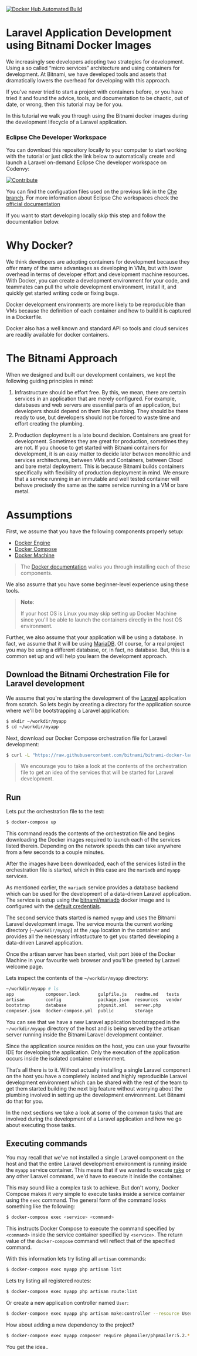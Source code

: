 [![Docker Hub Automated Build](http://container.checkforupdates.com/badges/bitnami/laravel)](https://hub.docker.com/r/bitnami/laravel/)

# Laravel Application Development using Bitnami Docker Images

We increasingly see developers adopting two strategies for development. Using a so called “micro services” architecture and using containers for development. At Bitnami, we have developed tools and assets that dramatically lowers the overhead for developing with this approach.

If you’ve never tried to start a project with containers before, or you have tried it and found the advice, tools, and documentation to be chaotic, out of date, or wrong, then this tutorial may be for you.

In this tutorial we walk you through using the Bitnami docker images during the development lifecycle of a Laravel application.

### Eclipse Che Developer Workspace

You can download this repository locally to your computer to start working with the tutorial or just click the link below to automatically create and launch a Laravel on-demand Eclipse Che developer workspace on Codenvy:

[![Contribute](http://beta.codenvy.com/factory/resources/codenvy-contribute.svg)](https://beta.codenvy.com/f/?url=https%3A%2F%2Fgithub.com%2Fbitnami%2Fbitnami-docker-laravel%2Ftree%2Fche)

You can find the configuation files used on the previous link in the [Che branch](https://github.com/bitnami/bitnami-docker-laravel/tree/che). For more information about Eclipse Che workspaces check  the [official documentation](https://eclipse-che.readme.io/docs/introduction)

If you want to start developing locally skip this step and follow the documentation below.

# Why Docker?

We think developers are adopting containers for development because they offer many of the same advantages as developing in VMs, but with lower overhead in terms of developer effort and development machine resources. With Docker, you can create a development environment for your code, and teammates can pull the whole development environment, install it, and quickly get started writing code or fixing bugs.

Docker development environments are more likely to be reproducible than VMs because the definition of each container and how to build it is captured in a Dockerfile.

Docker also has a well known and standard API so tools and cloud services are readily available for docker containers.

# The Bitnami Approach

When we designed and built our development containers, we kept the following guiding principles in mind:

1. Infrastructure should be effort free. By this, we mean, there are certain services in an application that are merely configured. For example, databases and web servers are essential parts of an application, but developers should depend on them like plumbing. They should be there ready to use, but developers should not be forced to waste time and effort creating the plumbing.

2. Production deployment is a late bound decision. Containers are great for development. Sometimes they are great for production, sometimes they are not. If you choose to get started with Bitnami containers for development, it is an easy matter to decide later between monolithic and services architectures, between VMs and Containers, between Cloud and bare metal deployment. This is because Bitnami builds containers specifically with flexibility of production deployment in mind. We ensure that a service running in an immutable and well tested container will behave precisely the same as the same service running in a VM or bare metal.

# Assumptions

First, we assume that you have the following components properly setup:

- [Docker Engine](https://www.docker.com/products/docker-engine)
- [Docker Compose](https://www.docker.com/products/docker-compose)
- [Docker Machine](https://www.docker.com/products/docker-machine)

> The [Docker documentation](https://docs.docker.com/) walks you through installing each of these components.

We also assume that you have some beginner-level experience using these tools.

> **Note**:
>
> If your host OS is Linux you may skip setting up Docker Machine since you'll be able to launch the containers directly in the host OS environment.

Further, we also assume that your application will be using a database. In fact, we assume that it will be using [MariaDB](http://mariadb.org/). Of course, for a real project you may be using a different database, or, in fact, no database. But, this is a common set up and will help you learn the development approach.

## Download the Bitnami Orchestration File for Laravel development

We assume that you're starting the development of the [Laravel](https://laravel.com/) application from scratch. So lets begin by creating a directory for the application source where we'll be bootstrapping a Laravel application:

```bash
$ mkdir ~/workdir/myapp
$ cd ~/workdir/myapp
```

Next, download our Docker Compose orchestration file for Laravel development:

```bash
$ curl -L "https://raw.githubusercontent.com/bitnami/bitnami-docker-laravel/master/docker-compose.yml" > docker-compose.yml
```

> We encourage you to take a look at the contents of the orchestration file to get an idea of the services that will be started for Laravel development.

## Run

Lets put the orchestration file to the test:

```bash
$ docker-compose up
```

This command reads the contents of the orchestration file and begins downloading the Docker images required to launch each of the services listed therein. Depending on the network speeds this can take anywhere from a few seconds to a couple minutes.

After the images have been downloaded, each of the services listed in the orchestration file is started, which in this case are the `mariadb` and `myapp` services.

As mentioned earlier, the `mariadb` service provides a database backend which can be used for the development of a data-driven Laravel application. The service is setup using the [bitnami/mariadb](https://github.com/bitnami/bitnami-docker-mariadb) docker image and is configured with the [default credentials](https://github.com/bitnami/bitnami-docker-mariadb#setting-the-root-password-on-first-run).

The second service thats started is named `myapp` and uses the Bitnami Laravel development image. The service mounts the current working directory (`~/workdir/myapp`) at the `/app` location in the container and provides all the necessary infrastucture to get you started developing a data-driven Laravel application.

Once the artisan server has been started, visit port `3000` of the Docker Machine in your favourite web browser and you'll be greeted by Laravel welcome page.

Lets inspect the contents of the `~/workdir/myapp` directory:

```bash
~/workdir/myapp # ls
app            composer.lock       gulpfile.js   readme.md   tests
artisan        config              package.json  resources   vendor
bootstrap      database            phpunit.xml   server.php
composer.json  docker-compose.yml  public        storage
```

You can see that we have a new Laravel application bootstrapped in the `~/workdir/myapp` directory of the host and is being served by the artisan server running inside the Bitnami Laravel development container.

Since the application source resides on the host, you can use your favourite IDE for developing the application. Only the execution of the application occurs inside the isolated container environment.

That’s all there is to it. Without actually installing a single Laravel component on the host you have a completely isolated and highly reproducible Laravel development environment which can be shared with the rest of the team to get them started building the next big feature without worrying about the plumbing involved in setting up the development environment. Let Bitnami do that for you.

In the next sections we take a look at some of the common tasks that are involved during the development of a Laravel application and how we go about executing those tasks.

## Executing commands

You may recall that we've not installed a single Laravel component on the host and that the entire Laravel development environment is running inside the `myapp` service container. This means that if we wanted to execute [rake](http://guides.rubyonlaravel.org/command_line.html#rake) or any other Laravel command, we'd have to execute it inside the container.

This may sound like a complex task to achieve. But don't worry, Docker Compose makes it very simple to execute tasks inside a service container using the `exec` command. The general form of the command looks something like the following:

```bash
$ docker-compose exec <service> <command>
```

This instructs Docker Compose to execute the command specified by `<command>` inside the service container specified by `<service>`. The return value of the `docker-compose` command will reflect that of the specified command.

With this information lets try listing all `artisan` commands:

```bash
$ docker-compose exec myapp php artisan list
```

Lets try listing all registered routes:

```bash
$ docker-compose exec myapp php artisan route:list
```

Or create a new application controller named `User`:

```bash
$ docker-compose exec myapp php artisan make:controller --resource UserResourceController
```

How about adding a new dependency to the project?

```bash
$ docker-compose exec myapp composer require phpmailer/phpmailer:5.2.*
```

You get the idea..
